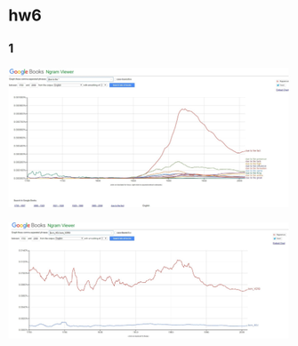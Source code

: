 # hw6
## 1
### ![](https://github.com/yuliayakovleva/hw6/blob/master/BAaiIscSCIE.jpg) 

### ![](https://github.com/yuliayakovleva/hw6/blob/master/mXbbipCYafE.jpg)

